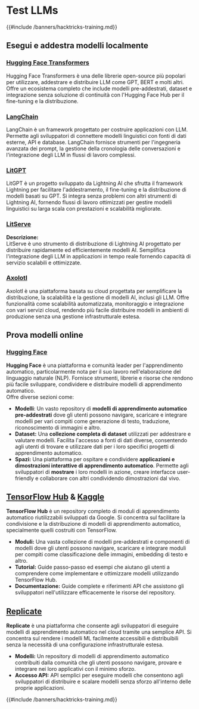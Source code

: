 # Test LLMs

{{#include /banners/hacktricks-training.md}}

## Esegui e addestra modelli localmente

### [**Hugging Face Transformers**](https://github.com/huggingface/transformers)

Hugging Face Transformers è una delle librerie open-source più popolari per utilizzare, addestrare e distribuire LLM come GPT, BERT e molti altri. Offre un ecosistema completo che include modelli pre-addestrati, dataset e integrazione senza soluzione di continuità con l'Hugging Face Hub per il fine-tuning e la distribuzione.

### [**LangChain**](https://github.com/langchain-ai/langchain)

LangChain è un framework progettato per costruire applicazioni con LLM. Permette agli sviluppatori di connettere modelli linguistici con fonti di dati esterne, API e database. LangChain fornisce strumenti per l'ingegneria avanzata dei prompt, la gestione della cronologia delle conversazioni e l'integrazione degli LLM in flussi di lavoro complessi.

### [**LitGPT**](https://github.com/Lightning-AI/litgpt)

LitGPT è un progetto sviluppato da Lightning AI che sfrutta il framework Lightning per facilitare l'addestramento, il fine-tuning e la distribuzione di modelli basati su GPT. Si integra senza problemi con altri strumenti di Lightning AI, fornendo flussi di lavoro ottimizzati per gestire modelli linguistici su larga scala con prestazioni e scalabilità migliorate.

### [**LitServe**](https://github.com/Lightning-AI/LitServe)

**Descrizione:**\
LitServe è uno strumento di distribuzione di Lightning AI progettato per distribuire rapidamente ed efficientemente modelli AI. Semplifica l'integrazione degli LLM in applicazioni in tempo reale fornendo capacità di servizio scalabili e ottimizzate.

### [**Axolotl**](https://github.com/axolotl-ai-cloud/axolotl)

Axolotl è una piattaforma basata su cloud progettata per semplificare la distribuzione, la scalabilità e la gestione di modelli AI, inclusi gli LLM. Offre funzionalità come scalabilità automatizzata, monitoraggio e integrazione con vari servizi cloud, rendendo più facile distribuire modelli in ambienti di produzione senza una gestione infrastrutturale estesa.

## Prova modelli online

### [**Hugging Face**](https://huggingface.co/)

**Hugging Face** è una piattaforma e comunità leader per l'apprendimento automatico, particolarmente nota per il suo lavoro nell'elaborazione del linguaggio naturale (NLP). Fornisce strumenti, librerie e risorse che rendono più facile sviluppare, condividere e distribuire modelli di apprendimento automatico.\
Offre diverse sezioni come:

* **Modelli**: Un vasto repository di **modelli di apprendimento automatico pre-addestrati** dove gli utenti possono navigare, scaricare e integrare modelli per vari compiti come generazione di testo, traduzione, riconoscimento di immagini e altro.
* **Dataset:** Una **collezione completa di dataset** utilizzati per addestrare e valutare modelli. Facilita l'accesso a fonti di dati diverse, consentendo agli utenti di trovare e utilizzare dati per i loro specifici progetti di apprendimento automatico.
* **Spazi:** Una piattaforma per ospitare e condividere **applicazioni e dimostrazioni interattive di apprendimento automatico**. Permette agli sviluppatori di **mostrare** i loro modelli in azione, creare interfacce user-friendly e collaborare con altri condividendo dimostrazioni dal vivo.

## [**TensorFlow Hub**](https://www.tensorflow.org/hub) **&** [**Kaggle**](https://www.kaggle.com/)

**TensorFlow Hub** è un repository completo di moduli di apprendimento automatico riutilizzabili sviluppati da Google. Si concentra sul facilitare la condivisione e la distribuzione di modelli di apprendimento automatico, specialmente quelli costruiti con TensorFlow.

* **Moduli:** Una vasta collezione di modelli pre-addestrati e componenti di modelli dove gli utenti possono navigare, scaricare e integrare moduli per compiti come classificazione delle immagini, embedding di testo e altro.
* **Tutorial:** Guide passo-passo ed esempi che aiutano gli utenti a comprendere come implementare e ottimizzare modelli utilizzando TensorFlow Hub.
* **Documentazione:** Guide complete e riferimenti API che assistono gli sviluppatori nell'utilizzare efficacemente le risorse del repository.

## [**Replicate**](https://replicate.com/home)

**Replicate** è una piattaforma che consente agli sviluppatori di eseguire modelli di apprendimento automatico nel cloud tramite una semplice API. Si concentra sul rendere i modelli ML facilmente accessibili e distribuibili senza la necessità di una configurazione infrastrutturale estesa.

* **Modelli:** Un repository di modelli di apprendimento automatico contribuiti dalla comunità che gli utenti possono navigare, provare e integrare nei loro applicativi con il minimo sforzo.
* **Accesso API:** API semplici per eseguire modelli che consentono agli sviluppatori di distribuire e scalare modelli senza sforzo all'interno delle proprie applicazioni.

{{#include /banners/hacktricks-training.md}}
